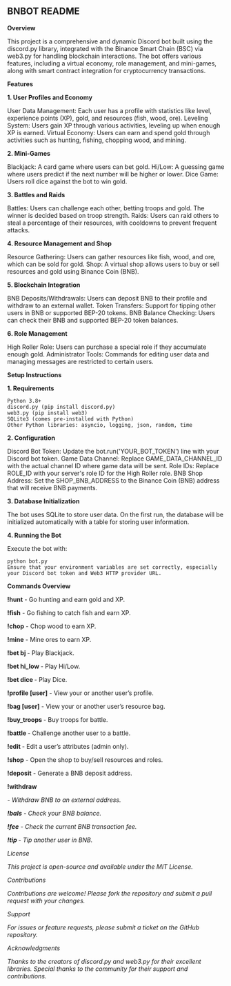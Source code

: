 ## BNBOT README

**Overview**

This project is a comprehensive and dynamic Discord bot built using the discord.py library, integrated with the Binance Smart Chain (BSC) via web3.py for handling blockchain interactions. The bot offers various features, including a virtual economy, role management, and mini-games, along with smart contract integration for cryptocurrency transactions.

**Features**

**1. User Profiles and Economy**

User Data Management: Each user has a profile with statistics like level, experience points (XP), gold, and resources (fish, wood, ore).
Leveling System: Users gain XP through various activities, leveling up when enough XP is earned.
Virtual Economy: Users can earn and spend gold through activities such as hunting, fishing, chopping wood, and mining.

**2. Mini-Games**

Blackjack: A card game where users can bet gold.
Hi/Low: A guessing game where users predict if the next number will be higher or lower.
Dice Game: Users roll dice against the bot to win gold.

**3. Battles and Raids**

Battles: Users can challenge each other, betting troops and gold. The winner is decided based on troop strength.
Raids: Users can raid others to steal a percentage of their resources, with cooldowns to prevent frequent attacks.

**4. Resource Management and Shop**

Resource Gathering: Users can gather resources like fish, wood, and ore, which can be sold for gold.
Shop: A virtual shop allows users to buy or sell resources and gold using Binance Coin (BNB).

**5. Blockchain Integration**

BNB Deposits/Withdrawals: Users can deposit BNB to their profile and withdraw to an external wallet.
Token Transfers: Support for tipping other users in BNB or supported BEP-20 tokens.
BNB Balance Checking: Users can check their BNB and supported BEP-20 token balances.

**6. Role Management**

High Roller Role: Users can purchase a special role if they accumulate enough gold.
Administrator Tools: Commands for editing user data and managing messages are restricted to certain users.

**Setup Instructions**

**1. Requirements**
```
Python 3.8+
discord.py (pip install discord.py)
web3.py (pip install web3)
SQLite3 (comes pre-installed with Python)
Other Python libraries: asyncio, logging, json, random, time
```
**2. Configuration**

Discord Bot Token: Update the bot.run('YOUR_BOT_TOKEN') line with your Discord bot token.
Game Data Channel: Replace GAME_DATA_CHANNEL_ID with the actual channel ID where game data will be sent.
Role IDs: Replace ROLE_ID with your server's role ID for the High Roller role.
BNB Shop Address: Set the SHOP_BNB_ADDRESS to the Binance Coin (BNB) address that will receive BNB payments.

**3. Database Initialization**

The bot uses SQLite to store user data. On the first run, the database will be initialized automatically with a table for storing user information.

**4. Running the Bot**

Execute the bot with:

```
python bot.py
Ensure that your environment variables are set correctly, especially your Discord bot token and Web3 HTTP provider URL.
```
**Commands Overview**


**!hunt** - Go hunting and earn gold and XP.

**!fish** - Go fishing to catch fish and earn XP.

**!chop** - Chop wood to earn XP.

**!mine** - Mine ores to earn XP.

**!bet bj <amount>** - Play Blackjack.

**!bet hi_low <amount>** - Play Hi/Low.

**!bet dice <amount>** - Play Dice.

**!profile [user]** - View your or another user’s profile.

**!bag [user]** - View your or another user’s resource bag.

**!buy_troops <amount>** - Buy troops for battle.

**!battle <user> <troops> <gold>** - Challenge another user to a battle.

**!edit <user> <field> <value>** - Edit a user’s attributes (admin only).

**!shop** - Open the shop to buy/sell resources and roles.

**!deposit** - Generate a BNB deposit address.

**!withdraw <amount> <address>** - Withdraw BNB to an external address.

**!bals** - Check your BNB balance.

**!fee** - Check the current BNB transaction fee.

**!tip <user> <amount>** - Tip another user in BNB.


License

This project is open-source and available under the MIT License.

Contributions

Contributions are welcome! Please fork the repository and submit a pull request with your changes.

Support

For issues or feature requests, please submit a ticket on the GitHub repository.

Acknowledgments

Thanks to the creators of discord.py and web3.py for their excellent libraries.
Special thanks to the community for their support and contributions.
